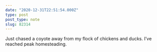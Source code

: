```yaml
---
date: "2020-12-31T22:51:54.000Z"
type: post 
post_type: note
slug: 82314
---
```

Just chased a coyote away from my flock of chickens and ducks. I’ve reached peak homesteading.  

